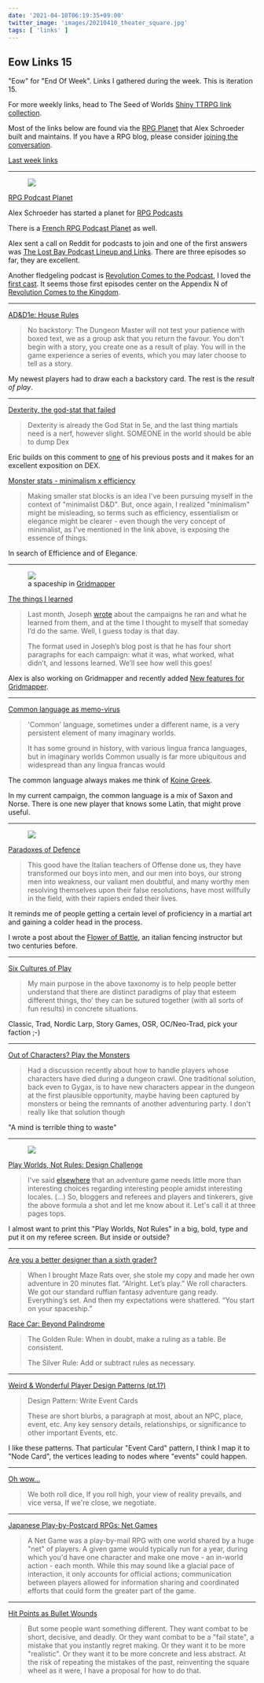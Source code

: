 ```yaml
---
date: '2021-04-10T06:19:35+09:00'
twitter_image: 'images/20210410_theater_square.jpg'
tags: [ 'links' ]
---
```


## Eow Links 15

"Eow" for "End Of Week". Links I gathered during the week. This is iteration 15.

For more weekly links, head to The Seed of Worlds [Shiny TTRPG link collection](https://seedofworlds.blogspot.com/search/label/weekly%20links).

Most of the links below are found via the [RPG Planet](https://campaignwiki.org/rpg/) that Alex Schroeder built and maintains. If you have a RPG blog, please consider [joining the conversation](https://campaignwiki.org/wiki/Planet/Please_join!).

[Last week links](20210404.html?t=Eow_Links_14&f=eow15)

<hr/>

<figure class="right">
<a href="https://shosuroakae.wixsite.com/sanfilippo/landscapes?lightbox=image_1u3k"><img src="images/20210410_theater.webp" loading="lazy" /></a>
<figcaption>
</figcaption>
</figure>

[RPG Podcast Planet](https://alexschroeder.ch/wiki/2021-04-07_RPG_Podcast_Planet)

Alex Schroeder has started a planet for [RPG Podcasts](https://campaignwiki.org/podcast/)

There is a [French RPG Podcast Planet](https://campaignwiki.org/podcast-fr/) as well.

Alex sent a call on Reddit for podcasts to join and one of the first answers was [The Lost Bay Podcast Lineup and Links](https://thelostbayrpg.blogspot.com/2021/03/the-lost-bay-podcasts-lineup-and-links.html). There are three episodes so far, they are excellent.

Another fledgeling podcast is [Revolution Comes to the Podcast](https://anchor.fm/porcupinepublishing/), I loved the [first cast](https://anchor.fm/porcupinepublishing/episodes/Two-Eggs-On-My-Plate--The-Siege-of-Jadotville-ets8mk). It seems those first episodes center on the Appendix N of [Revolution Comes to the Kingdom](https://www.youtube.com/watch?v=W_x60n-zMyI).

<hr/>

[AD&D1e: House Rules](https://www.thevikinghatgm.com/2021/01/ad-house-rules.html)

> No backstory: The Dungeon Master will not test your patience with boxed text, we as a group ask that you return the favour. You don't begin with a story, you create one as a result of play. You will in the game experience a series of events, which you may later choose to tell as a story.

My newest players had to draw each a backstory card. The rest is the _result of play_.

<hr/>

[Dexterity, the god-stat that failed](https://methodsetmadness.blogspot.com/2021/04/dexterity-god-stat-that-failed.html)

> Dexterity is already the God Stat in 5e, and the last thing martials need is a nerf, however slight. SOMEONE in the world should be able to dump Dex

Eric builds on this comment to [one](http://methodsetmadness.blogspot.com/2021/04/d-5e-armor-very-simple-fix.html) of his previous posts and it makes for an excellent exposition on DEX.

[Monster stats - minimalism x efficiency](https://methodsetmadness.blogspot.com/2021/04/monster-stats-minimalism-x-efficiency.html)

> Making smaller stat blocks is an idea I've been pursuing myself in the context of "minimalist D&D". But, once again, I realized "minimalism" might be misleading, so terms such as efficiency, essentialism or elegance might be clearer - even though the very concept of minimalist, as I've mentioned in the link above, is exposing the essence of things.

In search of Efficience and of Elegance.

<hr/>

<figure class="right">
<a href="https://campaignwiki.org/gridmapper.svg?load=Starhunter"><img src="images/20210410_hunter.png" loading="lazy" /></a>
<figcaption>
a spaceship in <a href="https://campaignwiki.org/gridmapper.svg?load=Starhunter">Gridmapper</a>
</figcaption>
</figure>

[The things I learned](https://alexschroeder.ch/wiki/2021-04-05_The_things_I_learned)

> Last month, Joseph [wrote](https://udan-adan.blogspot.com/2021/03/failing-better-gming-retrospective.html) about the campaigns he ran and what he learned from them, and at the time I thought to myself that someday I’d do the same. Well, I guess today is that day.
>
> The format used in Joseph’s blog post is that he has four short paragraphs for each campaign: what it was, what worked, what didn’t, and lessons learned. We’ll see how well this goes!

Alex is also working on Gridmapper and recently added [New features for Gridmapper](https://alexschroeder.ch/wiki/2021-04-09_New_features_for_Gridmapper).

<hr/>

[Common language as memo-virus](https://noisesanssignal.blogspot.com/2021/04/common-language-as-memo-virus.html)

> 'Common' language, sometimes under a different name, is a very persistent element of many imaginary worlds.
>
> It has some ground in history, with various lingua franca languages, but in imaginary worlds Common usually is far more ubiquitous and widespread than any lingua francas would

The common language always makes me think of [Koine Greek](https://en.wikipedia.org/wiki/Koine_Greek).

In my current campaign, the common language is a mix of Saxon and Norse. There is one new player that knows some Latin, that might prove useful.

<hr/>

<figure class="right smaller">
<img src="images/20210410_fencer.png" loading="lazy" />
<figcaption>
</figcaption>
</figure>

[Paradoxes of Defence](http://falsemachine.blogspot.com/2021/04/paradoxes-of-defence.html)

> This good have the Italian teachers of Offense done us, they have transformed our boys into men, and our men into boys, our strong men into weakness, our valiant men doubtful, and many worthy men resolving themselves upon their false resolutions, have most willfully in the field, with their rapiers ended their lives.

It reminds me of people getting a certain level of proficiency in a martial art and gaining a colder head in the process.

I wrote a post about the [Flower of Battle](20210127.html?t=The_Flower_of_Battle&f=eow15), an italian fencing instructor but two centuries before.

<hr/>

[Six Cultures of Play](http://feedproxy.google.com/~r/TheRetiredAdventurer/~3/-lW6W6tN1kw/six-cultures-of-play.html)

> My main purpose in the above taxonomy is to help people better understand that there are distinct paradigms of play that esteem different things, tho' they can be sutured together (with all sorts of fun results) in concrete situations.

Classic, Trad, Nordic Larp, Story Games, OSR, OC/Neo-Trad, pick your faction ;-)

<hr/>

[Out of Characters? Play the Monsters](https://wanderinggamist.blogspot.com/2021/04/out-of-characters-play-monsters.html)

> Had a discussion recently about how to handle players whose characters have died during a dungeon crawl.  One traditional solution, back even to Gygax, is to have new characters appear in the dungeon at the first plausible opportunity, maybe having been captured by monsters or being the remnants of another adventuring party.
> I don't really like that solution though

"A mind is terrible thing to waste"

<hr/>

<figure class="right larger">
<img src="images/20210410_challenge.png" loading="lazy" />
<figcaption>
</figcaption>
</figure>

[Play Worlds, Not Rules: Design Challenge](https://d66kobolds.blogspot.com/2021/03/play-worlds-not-rules-design-challenge.html)

> I've said [elsewhere](https://d66kobolds.blogspot.com/2020/12/unironic-kriegsspiel-shitpost.html) that an adventure game needs little more than interesting choices regarding interesting people amidst interesting locales.
> (...)
> So, bloggers and referees and players and tinkerers, give the above formula a shot and let me know about it. Let's call it at three pages tops.

I almost want to print this "Play Worlds, Not Rules" in a big, bold, type and put it on my referee screen. But inside or outside?

<hr/>

[Are you a better designer than a sixth grader?](https://dreamingdragonslayer.wordpress.com/2021/04/06/are-you-a-better-designer-than-a-sixth-grader/)

> When I brought Maze Rats over, she stole my copy and made her own adventure in 20 minutes flat.
> “Alright. Let’s play.”
> We roll characters. We got our standard ruffian fantasy adventure gang ready.
> Everything’s set.
> And then my expectations were shattered.
> “You start on your spaceship.”

[Race Car: Beyond Palindrome](https://dreamingdragonslayer.com/2021/04/08/race-car-beyond-palindrome/)

> The Golden Rule: When in doubt, make a ruling as a table. Be consistent.
>
> The Silver Rule: Add or subtract rules as necessary.

<hr/>

[Weird & Wonderful Player Design Patterns (pt.1?)](https://weirdwonderfulworlds.blogspot.com/2021/04/weird-wonderful-player-design-patterns.html)

> Design Pattern: Write Event Cards
>
> These are short blurbs, a paragraph at most, about an NPC, place, event, etc. Any key sensory details, relationships, or significance to other important Events, etc.

I like these patterns. That particular "Event Card" pattern, I think I map it to "Node Card", the vertices leading to nodes where "events" could happen.

<hr/>

[Oh wow…](https://darkwormcolt.wordpress.com/2021/04/07/oh-wow/)

> We both roll dice,
> If you roll high, your view of reality prevails, and vice versa,
> If we're close, we negotiate.

<hr/>

[Japanese Play-by-Postcard RPGs: Net Games](https://www.dampfkraft.com/games/japanese-postcard-net-games.html)

> A Net Game was a play-by-mail RPG with one world shared by a huge "net" of players. A given game would typically run for a year, during which you'd have one character and make one move - an in-world action - each month. While this may sound like a glacial pace of interaction, it only accounts for official actions; communication between players allowed for information sharing and coordinated efforts that could form the greater part of the game.

<hr/>

[Hit Points as Bullet Wounds](https://diyanddragons.blogspot.com/2021/04/hit-points-as-bullet-wounds.html)

> But some people want something different. They want combat to be short, decisive, and deadly. Or they want combat to be a "fail state", a mistake that you instantly regret making. Or they want it to be more "realistic". Or they want it to be more concrete and less abstract. At the risk of repeating the mistakes of the past, reinventing the square wheel as it were, I have a proposal for how to do that.


